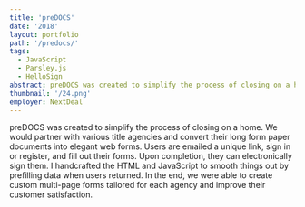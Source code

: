 ```yaml
---
title: 'preDOCS'
date: '2018'
layout: portfolio
path: '/predocs/'
tags:
  - JavaScript
  - Parsley.js
  - HelloSign
abstract: preDOCS was created to simplify the process of closing on a home.
thumbnail: '/24.png'
employer: NextDeal
---
```


preDOCS was created to simplify the process of closing on a home. We would partner with various title agencies and convert their long form paper documents into elegant web forms. Users are emailed a unique link, sign in or register, and fill out their forms. Upon completion, they can electronically sign them. I handcrafted the HTML and JavaScript to smooth things out by prefilling data when users returned. In the end, we were able to create custom multi-page forms tailored for each agency and improve their customer satisfaction.
